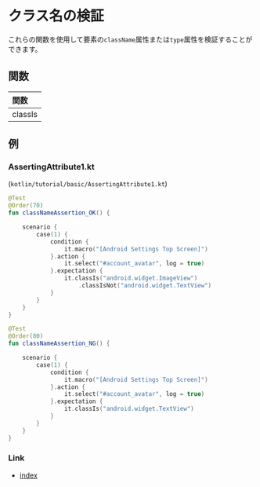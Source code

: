 # クラス名の検証

これらの関数を使用して要素の`className`属性または`type`属性を検証することができます。

## 関数

| 関数      |
|:--------|
| classIs |

## 例

### AssertingAttribute1.kt

(`kotlin/tutorial/basic/AssertingAttribute1.kt`)

```kotlin
@Test
@Order(70)
fun classNameAssertion_OK() {

    scenario {
        case(1) {
            condition {
                it.macro("[Android Settings Top Screen]")
            }.action {
                it.select("#account_avatar", log = true)
            }.expectation {
                it.classIs("android.widget.ImageView")
                    .classIsNot("android.widget.TextView")
            }
        }
    }
}

@Test
@Order(80)
fun classNameAssertion_NG() {

    scenario {
        case(1) {
            condition {
                it.macro("[Android Settings Top Screen]")
            }.action {
                it.select("#account_avatar", log = true)
            }.expectation {
                it.classIs("android.widget.TextView")
            }
        }
    }
}
```

### Link

- [index](../../../index_ja.md)

